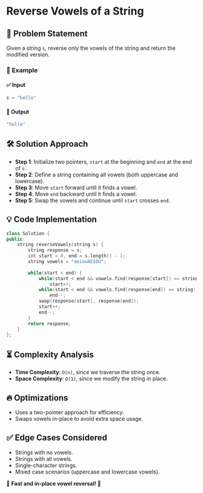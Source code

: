 # Reverse Vowels of a String

## 🚀 Problem Statement
Given a string `s`, reverse only the vowels of the string and return the modified version.

### 🔹 Example
#### ✅ Input
```cpp
s = "hello"
```
#### 🎯 Output
```cpp
"holle"
```

## 🛠️ Solution Approach
- **Step 1**: Initialize two pointers, `start` at the beginning and `end` at the end of `s`.
- **Step 2**: Define a string containing all vowels (both uppercase and lowercase).
- **Step 3**: Move `start` forward until it finds a vowel.
- **Step 4**: Move `end` backward until it finds a vowel.
- **Step 5**: Swap the vowels and continue until `start` crosses `end`.

## 💡 Code Implementation
```cpp
class Solution {
public:
    string reverseVowels(string s) {
        string response = s;
        int start = 0, end = s.length() - 1;
        string vowels = "aeiouAEIOU";
        
        while(start < end) {
            while(start < end && vowels.find(response[start]) == string::npos)
                start++;
            while(start < end && vowels.find(response[end]) == string::npos)
                end--;
            swap(response[start], response[end]);
            start++;
            end--;
        }
        return response;
    }
};
```

## ⏳ Complexity Analysis
- **Time Complexity**: `O(n)`, since we traverse the string once.
- **Space Complexity**: `O(1)`, since we modify the string in place.

## 🔥 Optimizations
- Uses a two-pointer approach for efficiency.
- Swaps vowels in-place to avoid extra space usage.

## ✅ Edge Cases Considered
- Strings with no vowels.
- Strings with all vowels.
- Single-character strings.
- Mixed case scenarios (uppercase and lowercase vowels).

📌 **Fast and in-place vowel reversal! 🚀**


